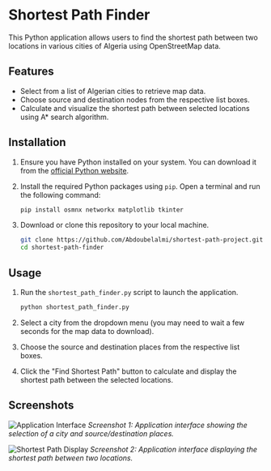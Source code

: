 # Shortest Path Finder

This Python application allows users to find the shortest path between two locations in various cities of Algeria using OpenStreetMap data.

## Features

- Select from a list of Algerian cities to retrieve map data.
- Choose source and destination nodes from the respective list boxes.
- Calculate and visualize the shortest path between selected locations using A\* search algorithm.

## Installation

1. Ensure you have Python installed on your system. You can download it from the [official Python website](https://www.python.org/downloads/).

2. Install the required Python packages using `pip`. Open a terminal and run the following command:

   ```bash
   pip install osmnx networkx matplotlib tkinter
   ```

3. Download or clone this repository to your local machine.

   ```bash
   git clone https://github.com/Abdoubelalmi/shortest-path-project.git
   cd shortest-path-finder
   ```

## Usage

1. Run the `shortest_path_finder.py` script to launch the application.

   ```bash
   python shortest_path_finder.py
   ```

2. Select a city from the dropdown menu (you may need to wait a few seconds for the map data to download).

3. Choose the source and destination places from the respective list boxes.

4. Click the "Find Shortest Path" button to calculate and display the shortest path between the selected locations.


## Screenshots

![Application Interface](screenshots/app_interface.png)
_Screenshot 1: Application interface showing the selection of a city and source/destination places._

![Shortest Path Display](screenshots/map_with_shortest_path.png)
_Screenshot 2: Application interface displaying the shortest path between two locations._
